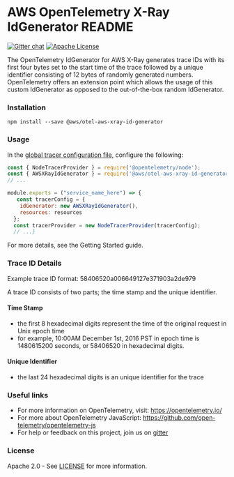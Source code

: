 # AWS OpenTelemetry X-Ray IdGenerator README

[![Gitter chat][gitter-image]][gitter-url]
[![Apache License][license-image]][license-image]

The OpenTelemetry IdGenerator for AWS X-Ray generates trace IDs with its first four bytes set to the start time of the trace followed by a unique identifier consisting of 12 bytes of randomly generated numbers. OpenTelemetry offers an extension point which allows the usage of this custom IdGenerator as opposed to the out-of-the-box random IdGenerator.

### Installation

`
npm install --save @aws/otel-aws-xray-id-generator
`

### Usage

In the [global tracer configuration file](https://github.com/open-telemetry/opentelemetry-js/blob/master/getting-started/README.md#initialize-a-global-tracer), configure the following:

```js
const { NodeTracerProvider } = require('@opentelemetry/node');
const { AWSXRayIdGenerator } = require('@aws/otel-aws-xray-id-generator');
// ...

module.exports = ("service_name_here") => {
   const tracerConfig = {
    idGenerator: new AWSXRayIdGenerator(),
    resources: resources
  };
  const tracerProvider = new NodeTracerProvider(tracerConfig);
  // ...}
```

For more details, see the Getting Started guide.

### Trace ID Details

Example trace ID format: 58406520a006649127e371903a2de979

A trace ID consists of two parts; the time stamp and the unique identifier.

#### Time Stamp

* the first 8 hexadecimal digits represent the time of the original request in Unix epoch time
* for example, 10:00AM December 1st, 2016 PST in epoch time is 1480615200 seconds, or 58406520 in hexadecimal digits.

#### Unique Identifier

* the last 24 hexadecimal digits is an unique identifier for the trace

### Useful links

* For more information on OpenTelemetry, visit: <https://opentelemetry.io/>
* For more about OpenTelemetry JavaScript: <https://github.com/open-telemetry/opentelemetry-js>
* For help or feedback on this project, join us on [gitter][gitter-url]

### License

Apache 2.0 - See [LICENSE][license-url] for more information.

[gitter-image]: https://badges.gitter.im/open-telemetry/opentelemetry-js.svg
[gitter-url]: https://gitter.im/open-telemetry/opentelemetry-node?utm_source=badge&utm_medium=badge&utm_campaign=pr-badge&utm_content=badge
[license-url]: https://github.com/open-telemetry/opentelemetry-js-contrib/blob/master/LICENSE
[license-image]: https://img.shields.io/badge/license-Apache_2.0-green.svg?style=flat
